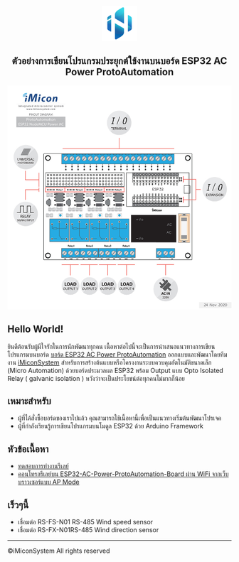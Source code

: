  <div id="top"></div>

<!-- PROJECT SHIELDS -->
<!--
*** I'm using markdown "reference style" links for readability.
*** Reference links are enclosed in brackets [ ] instead of parentheses ( ).
*** See the bottom of this document for the declaration of the reference variables
*** for contributors-url, forks-url, etc. This is an optional, concise syntax you may use.
*** https://www.markdownguide.org/basic-syntax/#reference-style-links
-->


<!-- PROJECT LOGO -->
<br />
<div align="center">
  <a href="https://www.imiconsystem.com/">
    <img src="images/icon.jpg" alt="Logo" width="80" height="80">
  </a>

  <h2 align="center">ตัวอย่างการเขียนโปรแกรมประยุกต์ใช้งานบนบอร์ด ESP32 AC Power ProtoAutomation</h2>
  <img src="https://github.com/imiconsystem/ESP32-AC-Power-ProtoAutomation-Board/blob/3a5433ba68cc56093a4325d4bf1bd8c7262ef9ec/images/cover.jpg" width="800">
</div>

## Hello World!
ยินดีต้อนรับผู้มีใจรักในการนักพัฒนาทุกคน เนื้อหาต่อไปนี้จะเป็นการนำเสนอแนวทางการเขียนโปรแกรมบนบอร์ด [บอร์ด ESP32 AC Power ProtoAutomation](https://www.imiconsystem.com/product/%e0%b8%9a%e0%b8%ad%e0%b8%a3%e0%b9%8c%e0%b8%94-nodemcu-ac-power-protoautomation-%e0%b8%9e%e0%b8%a3%e0%b9%89%e0%b8%ad%e0%b8%a1%e0%b8%81%e0%b8%a5%e0%b9%88%e0%b8%ad%e0%b8%87) ออกแบบและพัฒนาโดยทีมงาน [iMiconSystem](https://www.imiconsystem.com/) สำหรับการสร้างต้นแบบหรือโครงงานระบบควบคุมอัตโนมัติขนาดเล็ก (Micro Automation) ด้วยบอร์ดประมวลผล ESP32 พร้อม Output แบบ Opto Isolated Relay ( galvanic isolation ) หวังว่าจะเป็นประโยชน์ต่อทุกคนไม่มากก็น้อย


## เหมาะสำหรับ
* ผู้ที่ได้สั่งซื้อบอร์ดของเราไปแล้ว คุณสามารถใช้เนื้อหานี้เพื่อเป็นแนวทางเริ่มต้นพัฒนาโปรเจค
* ผู้ที่กำลังเรียนรู้การเขียนโปรแกรมบนโมดูล ESP32 ด้วย Arduino Framework

## หัวข้อเนื้อหา
* <a href="https://github.com/imiconsystem/ESP32-AC-Power-ProtoAutomation-Board/blob/28f1b4a1d020cca61ba34cec2283e3c7448943ca/Examples/relay.md">ทดสอบการทำงานรีเลย์</a>
* <a href="https://github.com/imiconsystem/ESP32-AC-Power-ProtoAutomation-Board/blob/68413f366772c67f1065bebdf2266acdeadf7f19/Examples/wifiRelayControl.md">คอนโทรลรีเลย์บน ESP32-AC-Power-ProtoAutomation-Board ผ่าน WiFi จากเว็บบราวเซอร์แบบ AP Mode</a>
## เร็วๆนี้
* เชื่อมต่อ RS-FS-N01 RS-485 Wind speed sensor
* เชื่อมต่อ RS-FX-N01RS-485 Wind direction sensor


***
©iMiconSystem All rights reserved
